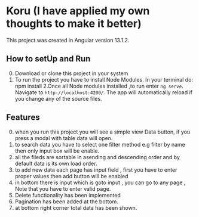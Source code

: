 # Koru (I have applied my own thoughts to make it better)

This project was created in Angular version 13.1.2.

## How to setUp and Run
0. Download or clone this project in your system
1. To run the project you have to install Node Modules. In your terminal do: npm install
2.Once all Node modules installed ,to run enter `ng serve`. Navigate to `http://localhost:4200/`. The app will automatically reload if you change any of the source   files.

## Features
0. when you run this project you will see a simple view Data button, if you press a modal with table data will open.
1. to search data you have to select one filter method e.g filter by name then only input box will be enable.
2. all the fileds are sortable in asending and descending order and by default data is its own load order.
3. to add new data  each page has input field , first you have to enter proper values then add button will be enabled 
4. in bottom there is input which is goto input , you can go to any page , Note that you have to enter valid page.
5. Delete functionality has been implemented
6. Pagination has been added at the bottom.
7. at bottom right corner total data has been shown.
